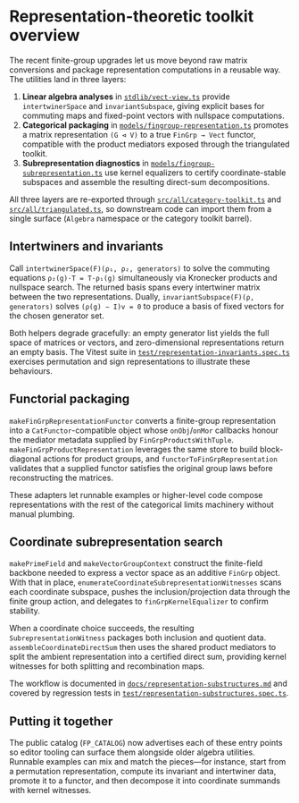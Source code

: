 # Representation-theoretic toolkit overview

The recent finite-group upgrades let us move beyond raw matrix conversions and
package representation computations in a reusable way.  The utilities land in
three layers:

1. **Linear algebra analyses** in [`stdlib/vect-view.ts`](../stdlib/vect-view.ts)
   provide `intertwinerSpace` and `invariantSubspace`, giving explicit bases for
   commuting maps and fixed-point vectors with nullspace computations.
2. **Categorical packaging** in
   [`models/fingroup-representation.ts`](../models/fingroup-representation.ts)
   promotes a matrix representation `(G ⊲ V)` to a true `FinGrp → Vect` functor,
   compatible with the product mediators exposed through the triangulated
   toolkit.
3. **Subrepresentation diagnostics** in
   [`models/fingroup-subrepresentation.ts`](../models/fingroup-subrepresentation.ts)
   use kernel equalizers to certify coordinate-stable subspaces and assemble the
   resulting direct-sum decompositions.

All three layers are re-exported through
[`src/all/category-toolkit.ts`](../src/all/category-toolkit.ts) and
[`src/all/triangulated.ts`](../src/all/triangulated.ts), so downstream code can
import them from a single surface (`Algebra` namespace or the category toolkit
barrel).

## Intertwiners and invariants

Call
`intertwinerSpace(F)(ρ₁, ρ₂, generators)` to solve the commuting equations
`ρ₂(g)·T = T·ρ₁(g)` simultaneously via Kronecker products and nullspace search.
The returned basis spans every intertwiner matrix between the two
representations.  Dually, `invariantSubspace(F)(ρ, generators)` solves
`(ρ(g) − I)v = 0` to produce a basis of fixed vectors for the chosen generator
set.

Both helpers degrade gracefully: an empty generator list yields the full space
of matrices or vectors, and zero-dimensional representations return an empty
basis.  The Vitest suite in
[`test/representation-invariants.spec.ts`](../test/representation-invariants.spec.ts)
exercises permutation and sign representations to illustrate these behaviours.

## Functorial packaging

`makeFinGrpRepresentationFunctor` converts a finite-group representation into a
`CatFunctor`-compatible object whose `onObj`/`onMor` callbacks honour the
mediator metadata supplied by `FinGrpProductsWithTuple`.  `makeFinGrpProductRepresentation`
leverages the same store to build block-diagonal actions for product groups, and
`functorToFinGrpRepresentation` validates that a supplied functor satisfies the
original group laws before reconstructing the matrices.

These adapters let runnable examples or higher-level code compose
representations with the rest of the categorical limits machinery without manual
plumbing.

## Coordinate subrepresentation search

`makePrimeField` and `makeVectorGroupContext` construct the finite-field
backbone needed to express a vector space as an additive `FinGrp` object.  With
that in place, `enumerateCoordinateSubrepresentationWitnesses` scans each
coordinate subspace, pushes the inclusion/projection data through the finite
group action, and delegates to `finGrpKernelEqualizer` to confirm stability.

When a coordinate choice succeeds, the resulting `SubrepresentationWitness`
packages both inclusion and quotient data.  `assembleCoordinateDirectSum` then
uses the shared product mediators to split the ambient representation into a
certified direct sum, providing kernel witnesses for both splitting and
recombination maps.

The workflow is documented in
[`docs/representation-substructures.md`](./representation-substructures.md) and
covered by regression tests in
[`test/representation-substructures.spec.ts`](../test/representation-substructures.spec.ts).

## Putting it together

The public catalog (`FP_CATALOG`) now advertises each of these entry points so
editor tooling can surface them alongside older algebra utilities.  Runnable
examples can mix and match the pieces—for instance, start from a permutation
representation, compute its invariant and intertwiner data, promote it to a
functor, and then decompose it into coordinate summands with kernel witnesses.
